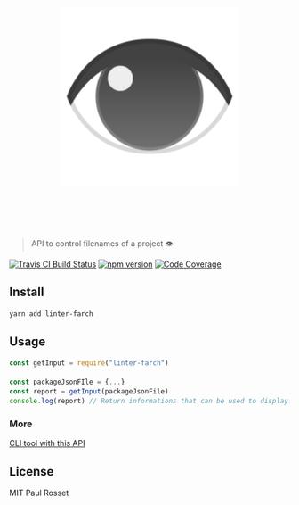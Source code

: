 <h1 align="center">
	<br>
	<br>
	<img width="320" src="media/logo.png" alt="farch">
	<br>
	<br>
	<br>
</h1>

> API to control filenames of a project 👁

[![Travis CI Build Status](https://travis-ci.org/PaulRosset/linter-farch.svg?branch=master)](https://travis-ci.org/PaulRosset/linter-farch)
[![npm version](https://badge.fury.io/js/linter-farch.svg)](https://badge.fury.io/js/linter-farch)
[![Code Coverage](https://img.shields.io/codecov/c/github/PaulRosset/linter-farch.svg)](https://travis-ci.org/PaulRosset/linter-farch)

## Install

```sh
yarn add linter-farch
```

## Usage

```js
const getInput = require("linter-farch")

const packageJsonFIle = {...}
const report = getInput(packageJsonFile)
console.log(report) // Return informations that can be used to display.
```

### More

[CLI tool with this API](https://github.com/PaulRosset/linter-farch-cli)

## License

MIT Paul Rosset
